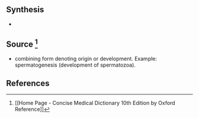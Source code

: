 ## Synthesis
- 
## Source [^1]
- combining form denoting origin or development. Example: spermatogenesis (development of spermatozoa).
## References

[^1]: [[Home Page - Concise Medical Dictionary 10th Edition by Oxford Reference]]